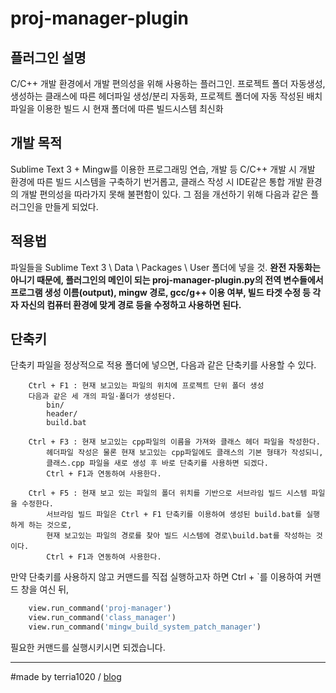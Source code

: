 # proj-manager-plugin
## 플러그인 설명
C/C++ 개발 환경에서 개발 편의성을 위해 사용하는 플러그인. 프로젝트 폴더 자동생성, 생성하는 클래스에 따른
헤더파일 생성/분리 자동화, 프로젝트 폴더에 자동 작성된 배치 파일을 이용한 빌드 시 현재 폴더에 따른 빌드시스템 최신화

## 개발 목적
Sublime Text 3 + Mingw를 이용한 프로그래밍 연습, 개발 등 C/C++ 개발 시 개발 환경에 따른 빌드 시스템을 구축하기 번거롭고,
클래스 작성 시 IDE같은 통합 개발 환경의 개발 편의성을 따라가지 못해 불편함이 있다.
그 점을 개선하기 위해 다음과 같은 플러그인을 만들게 되었다.

## 적용법
파일들을 Sublime Text 3 \ Data \ Packages \ User 폴더에 넣을 것.
**완전 자동화는 아니기 때문에, 플러그인의 메인이 되는 proj-manager-plugin.py의 전역 변수들에서
프로그램 생성 이름(output), mingw 경로, gcc/g++ 이용 여부, 빌드 타겟 수정 등
각자 자신의 컴퓨터 환경에 맞게 경로 등을 수정하고 사용하면 된다.**

## 단축키
단축키 파일을 정상적으로 적용 폴더에 넣으면, 다음과 같은 단축키를 사용할 수 있다.
```
	Ctrl + F1 : 현재 보고있는 파일의 위치에 프로젝트 단위 폴더 생성
	다음과 같은 세 개의 파일·폴더가 생성된다.
		bin/
		header/
		build.bat

	Ctrl + F3 : 현재 보고있는 cpp파일의 이름을 가져와 클래스 헤더 파일을 작성한다.
		헤더파일 작성은 물론 현재 보고있는 cpp파일에도 클래스의 기본 형태가 작성되니,
		클래스.cpp 파일을 새로 생성 후 바로 단축키를 사용하면 되겠다.
		Ctrl + F1과 연동하여 사용한다.

	Ctrl + F5 : 현재 보고 있는 파일의 폴더 위치를 기반으로 서브라임 빌드 시스템 파일을 수정한다.
		서브라임 빌드 파일은 Ctrl + F1 단축키를 이용하여 생성된 build.bat를 실행하게 하는 것으로,
		현재 보고있는 파일의 경로를 찾아 빌드 시스템에 경로\build.bat를 작성하는 것이다.
		Ctrl + F1과 연동하여 사용한다.
```

만약 단축키를 사용하지 않고 커맨드를 직접 실행하고자 하면
Ctrl + \`를 이용하여 커맨드 창을 여신 뒤,
```python
	view.run_command('proj-manager')
	view.run_command('class_manager')
	view.run_command('mingw_build_system_patch_manager')
```
필요한 커맨드를 실행시키시면 되겠습니다.

-----------------------

#made by terria1020 / [blog](https://terria1020.blogspot.com/)
